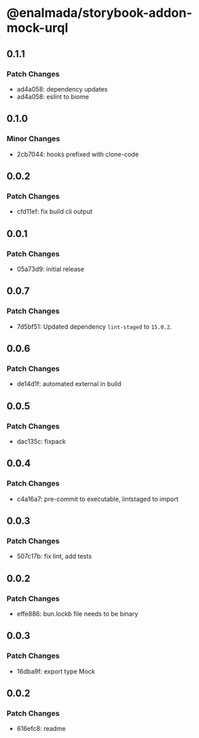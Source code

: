 # @enalmada/storybook-addon-mock-urql

## 0.1.1

### Patch Changes

- ad4a058: dependency updates
- ad4a058: eslint to biome

## 0.1.0

### Minor Changes

- 2cb7044: hooks prefixed with clone-code

## 0.0.2

### Patch Changes

- cfd11ef: fix build cli output

## 0.0.1

### Patch Changes

- 05a73d9: initial release

## 0.0.7

### Patch Changes

- 7d5bf51: Updated dependency `lint-staged` to `15.0.2`.

## 0.0.6

### Patch Changes

- de14d1f: automated external in build

## 0.0.5

### Patch Changes

- dac135c: fixpack

## 0.0.4

### Patch Changes

- c4a16a7: pre-commit to executable, lintstaged to import

## 0.0.3

### Patch Changes

- 507c17b: fix lint, add tests

## 0.0.2

### Patch Changes

- effe886: bun.lockb file needs to be binary

## 0.0.3

### Patch Changes

- 16dba9f: export type Mock

## 0.0.2

### Patch Changes

- 616efc8: readme
